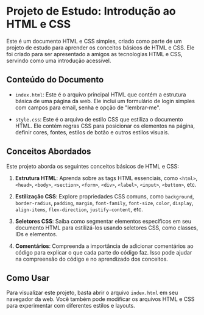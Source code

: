 # Projeto de Estudo: Introdução ao HTML e CSS

[](docs/img.png)

Este é um documento HTML e CSS simples, criado como parte de um projeto de estudo para aprender os conceitos básicos de HTML e CSS. Ele foi criado para ser apresentado a amigos as tecnologias HTML e CSS, servindo como uma introdução acessível.

## Conteúdo do Documento

- `index.html`: Este é o arquivo principal HTML que contém a estrutura básica de uma página da web. Ele inclui um formulário de login simples com campos para email, senha e opção de "lembrar-me".

- `style.css`: Este é o arquivo de estilo CSS que estiliza o documento HTML. Ele contém regras CSS para posicionar os elementos na página, definir cores, fontes, estilos de botão e outros estilos visuais.

## Conceitos Abordados

Este projeto aborda os seguintes conceitos básicos de HTML e CSS:

1. **Estrutura HTML**: Aprenda sobre as tags HTML essenciais, como `<html>`, `<head>`, `<body>`, `<section>`, `<form>`, `<div>`, `<label>`, `<input>`, `<button>`, etc.

2. **Estilização CSS**: Explore propriedades CSS comuns, como `background`, `border-radius`, `padding`, `margin`, `font-family`, `font-size`, `color`, `display`, `align-items`, `flex-direction`, `justify-content`, etc.

3. **Seletores CSS**: Saiba como segmentar elementos específicos em seu documento HTML para estilizá-los usando seletores CSS, como classes, IDs e elementos.

4. **Comentários**: Compreenda a importância de adicionar comentários ao código para explicar o que cada parte do código faz. Isso pode ajudar na compreensão do código e no aprendizado dos conceitos.

## Como Usar

Para visualizar este projeto, basta abrir o arquivo `index.html` em seu navegador da web. Você também pode modificar os arquivos HTML e CSS para experimentar com diferentes estilos e layouts.
